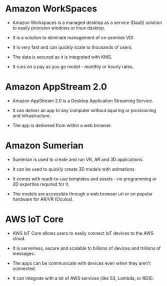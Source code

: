 # Amazon WorkSpaces

- Amazon Workspaces is a managed desktop as a service (DaaS) solution to easily provision windows or linux desktop.

- It is a solution to eliminate management of on-premise VDI

- It is very fast and can quickly scale to thousands of users.

- The data is secured as it is integrated with KMS.

- It runs on a pay as you go model - monthly or hourly rates.

# Amazon AppStream 2.0

- Amazon AppStream 2.0 is a Desktop Application Streaming Service.

- It can deliver an app to any computer without aquiring or provisioning and infrastructure.

- The app is delivered from within a web browser.

# Amazon Sumerian

- Sumerian is used to create and run VR, AR and 3D applications.

- It can be used to quickly create 3D models with animations

- It comes with readt-to-use templates and assets - no programming or 3D expertise required for it.

- The models are accessible through a web browser url or on popular hardware for AR/VR (Oculus).

# AWS IoT Core

- AWS IoT Core allows users to easily connect IoT devices to the AWS cloud.

- It is serverless, secure and scalable to billions of devices and trillions of messages.

- The apps can be communicate with devices even when they aren't connected.

- It can integrate with a lot of AWS services (like S3, Lambda, or RDS).

# 

